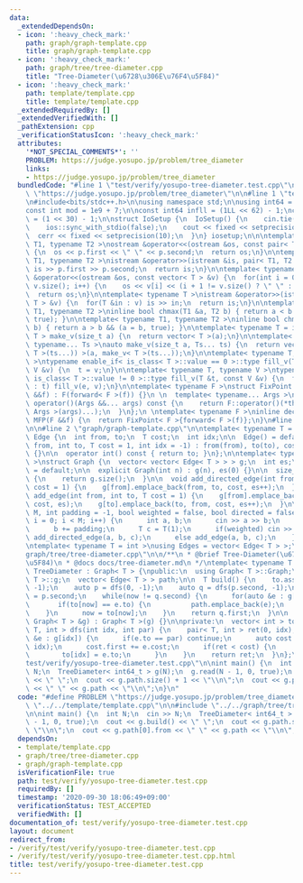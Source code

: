 ```yaml
---
data:
  _extendedDependsOn:
  - icon: ':heavy_check_mark:'
    path: graph/graph-template.cpp
    title: graph/graph-template.cpp
  - icon: ':heavy_check_mark:'
    path: graph/tree/tree-diameter.cpp
    title: "Tree-Diameter(\u6728\u306E\u76F4\u5F84)"
  - icon: ':heavy_check_mark:'
    path: template/template.cpp
    title: template/template.cpp
  _extendedRequiredBy: []
  _extendedVerifiedWith: []
  _pathExtension: cpp
  _verificationStatusIcon: ':heavy_check_mark:'
  attributes:
    '*NOT_SPECIAL_COMMENTS*': ''
    PROBLEM: https://judge.yosupo.jp/problem/tree_diameter
    links:
    - https://judge.yosupo.jp/problem/tree_diameter
  bundledCode: "#line 1 \"test/verify/yosupo-tree-diameter.test.cpp\"\n#define PROBLEM\
    \ \"https://judge.yosupo.jp/problem/tree_diameter\"\n\n#line 1 \"template/template.cpp\"\
    \n#include<bits/stdc++.h>\n\nusing namespace std;\n\nusing int64 = long long;\n\
    const int mod = 1e9 + 7;\n\nconst int64 infll = (1LL << 62) - 1;\nconst int inf\
    \ = (1 << 30) - 1;\n\nstruct IoSetup {\n  IoSetup() {\n    cin.tie(nullptr);\n\
    \    ios::sync_with_stdio(false);\n    cout << fixed << setprecision(10);\n  \
    \  cerr << fixed << setprecision(10);\n  }\n} iosetup;\n\n\ntemplate< typename\
    \ T1, typename T2 >\nostream &operator<<(ostream &os, const pair< T1, T2 >& p)\
    \ {\n  os << p.first << \" \" << p.second;\n  return os;\n}\n\ntemplate< typename\
    \ T1, typename T2 >\nistream &operator>>(istream &is, pair< T1, T2 > &p) {\n \
    \ is >> p.first >> p.second;\n  return is;\n}\n\ntemplate< typename T >\nostream\
    \ &operator<<(ostream &os, const vector< T > &v) {\n  for(int i = 0; i < (int)\
    \ v.size(); i++) {\n    os << v[i] << (i + 1 != v.size() ? \" \" : \"\");\n  }\n\
    \  return os;\n}\n\ntemplate< typename T >\nistream &operator>>(istream &is, vector<\
    \ T > &v) {\n  for(T &in : v) is >> in;\n  return is;\n}\n\ntemplate< typename\
    \ T1, typename T2 >\ninline bool chmax(T1 &a, T2 b) { return a < b && (a = b,\
    \ true); }\n\ntemplate< typename T1, typename T2 >\ninline bool chmin(T1 &a, T2\
    \ b) { return a > b && (a = b, true); }\n\ntemplate< typename T = int64 >\nvector<\
    \ T > make_v(size_t a) {\n  return vector< T >(a);\n}\n\ntemplate< typename T,\
    \ typename... Ts >\nauto make_v(size_t a, Ts... ts) {\n  return vector< decltype(make_v<\
    \ T >(ts...)) >(a, make_v< T >(ts...));\n}\n\ntemplate< typename T, typename V\
    \ >\ntypename enable_if< is_class< T >::value == 0 >::type fill_v(T &t, const\
    \ V &v) {\n  t = v;\n}\n\ntemplate< typename T, typename V >\ntypename enable_if<\
    \ is_class< T >::value != 0 >::type fill_v(T &t, const V &v) {\n  for(auto &e\
    \ : t) fill_v(e, v);\n}\n\ntemplate< typename F >\nstruct FixPoint : F {\n  FixPoint(F\
    \ &&f) : F(forward< F >(f)) {}\n \n  template< typename... Args >\n  decltype(auto)\
    \ operator()(Args &&... args) const {\n    return F::operator()(*this, forward<\
    \ Args >(args)...);\n  }\n};\n \ntemplate< typename F >\ninline decltype(auto)\
    \ MFP(F &&f) {\n  return FixPoint< F >{forward< F >(f)};\n}\n#line 4 \"test/verify/yosupo-tree-diameter.test.cpp\"\
    \n\n#line 2 \"graph/graph-template.cpp\"\n\ntemplate< typename T = int >\nstruct\
    \ Edge {\n  int from, to;\n  T cost;\n  int idx;\n\n  Edge() = default;\n\n  Edge(int\
    \ from, int to, T cost = 1, int idx = -1) : from(from), to(to), cost(cost), idx(idx)\
    \ {}\n\n  operator int() const { return to; }\n};\n\ntemplate< typename T = int\
    \ >\nstruct Graph {\n  vector< vector< Edge< T > > > g;\n  int es;\n\n  Graph()\
    \ = default;\n\n  explicit Graph(int n) : g(n), es(0) {}\n\n  size_t size() const\
    \ {\n    return g.size();\n  }\n\n  void add_directed_edge(int from, int to, T\
    \ cost = 1) {\n    g[from].emplace_back(from, to, cost, es++);\n  }\n\n  void\
    \ add_edge(int from, int to, T cost = 1) {\n    g[from].emplace_back(from, to,\
    \ cost, es);\n    g[to].emplace_back(to, from, cost, es++);\n  }\n\n  void read(int\
    \ M, int padding = -1, bool weighted = false, bool directed = false) {\n    for(int\
    \ i = 0; i < M; i++) {\n      int a, b;\n      cin >> a >> b;\n      a += padding;\n\
    \      b += padding;\n      T c = T(1);\n      if(weighted) cin >> c;\n      if(directed)\
    \ add_directed_edge(a, b, c);\n      else add_edge(a, b, c);\n    }\n  }\n};\n\
    \ntemplate< typename T = int >\nusing Edges = vector< Edge< T > >;\n#line 2 \"\
    graph/tree/tree-diameter.cpp\"\n\n/**\n * @brief Tree-Diameter(\u6728\u306E\u76F4\
    \u5F84)\n * @docs docs/tree-diameter.md\n */\ntemplate< typename T = int >\nstruct\
    \ TreeDiameter : Graph< T > {\npublic:\n  using Graph< T >::Graph;\n  using Graph<\
    \ T >::g;\n  vector< Edge< T > > path;\n\n  T build() {\n    to.assign(g.size(),\
    \ -1);\n    auto p = dfs(0, -1);\n    auto q = dfs(p.second, -1);\n\n    int now\
    \ = p.second;\n    while(now != q.second) {\n      for(auto &e : g[now]) {\n \
    \       if(to[now] == e.to) {\n          path.emplace_back(e);\n        }\n  \
    \    }\n      now = to[now];\n    }\n    return q.first;\n  }\n\n  explicit TreeDiameter(const\
    \ Graph< T > &g) : Graph< T >(g) {}\n\nprivate:\n  vector< int > to;\n\n  pair<\
    \ T, int > dfs(int idx, int par) {\n    pair< T, int > ret(0, idx);\n    for(auto\
    \ &e : g[idx]) {\n      if(e.to == par) continue;\n      auto cost = dfs(e.to,\
    \ idx);\n      cost.first += e.cost;\n      if(ret < cost) {\n        ret = cost;\n\
    \        to[idx] = e.to;\n      }\n    }\n    return ret;\n  }\n};\n#line 6 \"\
    test/verify/yosupo-tree-diameter.test.cpp\"\n\nint main() {\n  int N;\n  cin >>\
    \ N;\n  TreeDiameter< int64_t > g(N);\n  g.read(N - 1, 0, true);\n  cout << g.build()\
    \ << \" \";\n  cout << g.path.size() + 1 << \"\\n\";\n  cout << g.path[0].from\
    \ << \" \" << g.path << \"\\n\";\n}\n"
  code: "#define PROBLEM \"https://judge.yosupo.jp/problem/tree_diameter\"\n\n#include\
    \ \"../../template/template.cpp\"\n\n#include \"../../graph/tree/tree-diameter.cpp\"\
    \n\nint main() {\n  int N;\n  cin >> N;\n  TreeDiameter< int64_t > g(N);\n  g.read(N\
    \ - 1, 0, true);\n  cout << g.build() << \" \";\n  cout << g.path.size() + 1 <<\
    \ \"\\n\";\n  cout << g.path[0].from << \" \" << g.path << \"\\n\";\n}\n"
  dependsOn:
  - template/template.cpp
  - graph/tree/tree-diameter.cpp
  - graph/graph-template.cpp
  isVerificationFile: true
  path: test/verify/yosupo-tree-diameter.test.cpp
  requiredBy: []
  timestamp: '2020-09-30 18:06:49+09:00'
  verificationStatus: TEST_ACCEPTED
  verifiedWith: []
documentation_of: test/verify/yosupo-tree-diameter.test.cpp
layout: document
redirect_from:
- /verify/test/verify/yosupo-tree-diameter.test.cpp
- /verify/test/verify/yosupo-tree-diameter.test.cpp.html
title: test/verify/yosupo-tree-diameter.test.cpp
---
```

